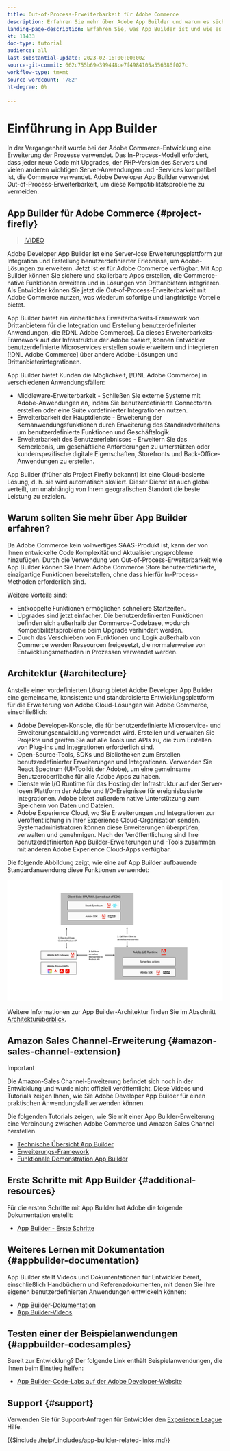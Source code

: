 ```yaml
---
title: Out-of-Process-Erweiterbarkeit für Adobe Commerce
description: Erfahren Sie mehr über Adobe App Builder und warum es sich um einen wichtigen Aspekt der Out-of-Process-Erweiterbarkeit handelt.
landing-page-description: Erfahren Sie, was App Builder ist und wie es bei den Entwicklungsstrategien von Adobe Commerce helfen kann.
kt: 11433
doc-type: tutorial
audience: all
last-substantial-update: 2023-02-16T00:00:00Z
source-git-commit: 662c755b69e399448ce7f4984105a556386f027c
workflow-type: tm+mt
source-wordcount: '782'
ht-degree: 0%

---
```



# Einführung in App Builder

In der Vergangenheit wurde bei der Adobe Commerce-Entwicklung eine Erweiterung der Prozesse verwendet. Das In-Process-Modell erfordert, dass jeder neue Code mit Upgrades, der PHP-Version des Servers und vielen anderen wichtigen Server-Anwendungen und -Services kompatibel ist, die Commerce verwendet. Adobe Developer App Builder verwendet Out-of-Process-Erweiterbarkeit, um diese Kompatibilitätsprobleme zu vermeiden.

## App Builder für Adobe Commerce {#project-firefly}

>[!VIDEO](https://video.tv.adobe.com/v/3412839)

Adobe Developer App Builder ist eine Server-lose Erweiterungsplattform zur Integration und Erstellung benutzerdefinierter Erlebnisse, um Adobe-Lösungen zu erweitern. Jetzt ist er für Adobe Commerce verfügbar. Mit App Builder können Sie sichere und skalierbare Apps erstellen, die Commerce-native Funktionen erweitern und in Lösungen von Drittanbietern integrieren. Als Entwickler können Sie jetzt die Out-of-Process-Erweiterbarkeit mit Adobe Commerce nutzen, was wiederum sofortige und langfristige Vorteile bietet.

App Builder bietet ein einheitliches Erweiterbarkeits-Framework von Drittanbietern für die Integration und Erstellung benutzerdefinierter Anwendungen, die [!DNL Adobe Commerce]. Da dieses Erweiterbarkeits-Framework auf der Infrastruktur der Adobe basiert, können Entwickler benutzerdefinierte Microservices erstellen sowie erweitern und integrieren [!DNL Adobe Commerce] über andere Adobe-Lösungen und Drittanbieterintegrationen.

App Builder bietet Kunden die Möglichkeit, [!DNL Adobe Commerce] in verschiedenen Anwendungsfällen:

* Middleware-Erweiterbarkeit - Schließen Sie externe Systeme mit Adobe-Anwendungen an, indem Sie benutzerdefinierte Connectoren erstellen oder eine Suite vordefinierter Integrationen nutzen.
* Erweiterbarkeit der Hauptdienste - Erweiterung der Kernanwendungsfunktionen durch Erweiterung des Standardverhaltens um benutzerdefinierte Funktionen und Geschäftslogik.
* Erweiterbarkeit des Benutzererlebnisses - Erweitern Sie das Kernerlebnis, um geschäftliche Anforderungen zu unterstützen oder kundenspezifische digitale Eigenschaften, Storefronts und Back-Office-Anwendungen zu erstellen.

App Builder (früher als Project Firefly bekannt) ist eine Cloud-basierte Lösung, d. h. sie wird automatisch skaliert. Dieser Dienst ist auch global verteilt, um unabhängig von Ihrem geografischen Standort die beste Leistung zu erzielen.

## Warum sollten Sie mehr über App Builder erfahren?

Da Adobe Commerce kein vollwertiges SAAS-Produkt ist, kann der von Ihnen entwickelte Code Komplexität und Aktualisierungsprobleme hinzufügen. Durch die Verwendung von Out-of-Process-Erweiterbarkeit wie App Builder können Sie Ihrem Adobe Commerce Store benutzerdefinierte, einzigartige Funktionen bereitstellen, ohne dass hierfür In-Process-Methoden erforderlich sind.

Weitere Vorteile sind:

* Entkoppelte Funktionen ermöglichen schnellere Startzeiten.
* Upgrades sind jetzt einfacher. Die benutzerdefinierten Funktionen befinden sich außerhalb der Commerce-Codebase, wodurch Kompatibilitätsprobleme beim Upgrade verhindert werden.
* Durch das Verschieben von Funktionen und Logik außerhalb von Commerce werden Ressourcen freigesetzt, die normalerweise von Entwicklungsmethoden in Prozessen verwendet werden.

## Architektur {#architecture}

Anstelle einer vordefinierten Lösung bietet Adobe Developer App Builder eine gemeinsame, konsistente und standardisierte Entwicklungsplattform für die Erweiterung von Adobe Cloud-Lösungen wie Adobe Commerce, einschließlich:

* Adobe Developer-Konsole, die für benutzerdefinierte Microservice- und Erweiterungsentwicklung verwendet wird. Erstellen und verwalten Sie Projekte und greifen Sie auf alle Tools und APIs zu, die zum Erstellen von Plug-ins und Integrationen erforderlich sind.
* Open-Source-Tools, SDKs und Bibliotheken zum Erstellen benutzerdefinierter Erweiterungen und Integrationen. Verwenden Sie React Spectrum (UI-Toolkit der Adobe), um eine gemeinsame Benutzeroberfläche für alle Adobe Apps zu haben.
* Dienste wie I/O Runtime für das Hosting der Infrastruktur auf der Server-losen Plattform der Adobe und I/O-Ereignisse für ereignisbasierte Integrationen. Adobe bietet außerdem native Unterstützung zum Speichern von Daten und Dateien.
* Adobe Experience Cloud, wo Sie Erweiterungen und Integrationen zur Veröffentlichung in Ihrer Experience Cloud-Organisation senden. Systemadministratoren können diese Erweiterungen überprüfen, verwalten und genehmigen. Nach der Veröffentlichung sind Ihre benutzerdefinierten App Builder-Erweiterungen und -Tools zusammen mit anderen Adobe Experience Cloud-Apps verfügbar.

Die folgende Abbildung zeigt, wie eine auf App Builder aufbauende Standardanwendung diese Funktionen verwendet:

![Architektur](/help/assets/app-builder/firefly-architecture.jpeg)

Weitere Informationen zur App Builder-Architektur finden Sie im Abschnitt [Architekturüberblick](https://developer.adobe.com/app-builder/docs/guides/).

## Amazon Sales Channel-Erweiterung {#amazon-sales-channel-extension}

>[!IMPORTANT]
>
>Die Amazon-Sales Channel-Erweiterung befindet sich noch in der Entwicklung und wurde nicht offiziell veröffentlicht.  Diese Videos und Tutorials zeigen Ihnen, wie Sie Adobe Developer App Builder für einen praktischen Anwendungsfall verwenden können.

Die folgenden Tutorials zeigen, wie Sie mit einer App Builder-Erweiterung eine Verbindung zwischen Adobe Commerce und Amazon Sales Channel herstellen.

* [Technische Übersicht App Builder](../app-builder/app-builder-technical-overview.md)
* [Erweiterungs-Framework](../app-builder/extensibility-framework-commerce-eventing.md)
* [Funktionale Demonstration App Builder](../app-builder/app-builder-functional-demonstration.md)

## Erste Schritte mit App Builder {#additional-resources}

Für die ersten Schritte mit App Builder hat Adobe die folgende Dokumentation erstellt:

* [App Builder - Erste Schritte](https://developer.adobe.com/app-builder/docs/getting_started/)

## Weiteres Lernen mit Dokumentation {#appbuilder-documentation}

App Builder stellt Videos und Dokumentationen für Entwickler bereit, einschließlich Handbüchern und Referenzdokumenten, mit denen Sie Ihre eigenen benutzerdefinierten Anwendungen entwickeln können:

* [App Builder-Dokumentation](https://developer.adobe.com/app-builder/docs/overview/)
* [App Builder-Videos](https://www.youtube.com/playlist?list=PLcVEYUqU7VRfDij-Jbjyw8S8EzW073F_o)

## Testen einer der Beispielanwendungen {#appbuilder-codesamples}

Bereit zur Entwicklung? Der folgende Link enthält Beispielanwendungen, die Ihnen beim Einstieg helfen:

* [App Builder-Code-Labs auf der Adobe Developer-Website](https://developer.adobe.com/app-builder/docs/resources/)

## Support {#support}

Verwenden Sie für Support-Anfragen für Entwickler den [Experience League](https://experienceleaguecommunities.adobe.com/t5/app-builder/ct-p/project-firefly) Hilfe.

{{$include /help/_includes/app-builder-related-links.md}}

